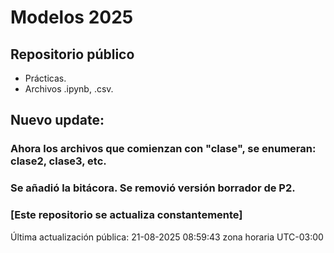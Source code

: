 # Modelos 2025

## Repositorio público

- Prácticas.
- Archivos .ipynb, .csv.


## Nuevo update:
### Ahora los archivos que comienzan con "clase", se enumeran: clase2, clase3, etc.
### Se añadió la bitácora. Se removió versión borrador de P2.


### [Este repositorio se actualiza constantemente]

Última actualización pública: 21-08-2025 08:59:43 zona horaria UTC-03:00
